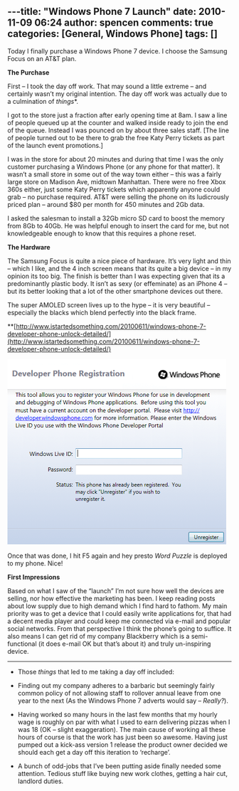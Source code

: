 ---title: "Windows Phone 7 Launch"
date: 2010-11-09 06:24
author: spencen
comments: true
categories: [General, Windows Phone]
tags: []
---
Today I finally purchase a Windows Phone 7 device. I choose the Samsung Focus on an AT&amp;T plan. 
  

**The Purchase**
  

First – I took the day off work. That may sound a little extreme – and certainly wasn’t my original intention. The day off work was actually due to a culmination of *things**.
  

I got to the store just a fraction after early opening time at 8am. I saw a line of people queued up at the counter and walked inside ready to join the end of the queue. Instead I was pounced on by about three sales staff. [The line of people turned out to be there to grab the free Katy Perry tickets as part of the launch event promotions.]
  

I was in the store for about 20 minutes and during that time I was the only customer purchasing a Windows Phone (or any phone for that matter). It wasn’t a small store in some out of the way town either – this was a fairly large store on Madison Ave, midtown Manhattan. There were no free Xbox 360s either, just some Katy Perry tickets which apparently anyone could grab – no purchase required. AT&amp;T were selling the phone on its ludicrously priced plan – around $80 per month for 450 minutes and 2Gb data.
  

I asked the salesman to install a 32Gb micro SD card to boost the memory from 8Gb to 40Gb. He was helpful enough to insert the card for me, but not knowledgeable enough to know that this requires a phone reset.
  

**The Hardware**
  

The Samsung Focus is quite a nice piece of hardware. It’s very light and thin – which I like, and the 4 inch screen means that its quite a big device – in my opinion its too big. The finish is better than I was expecting given that its a predominantly plastic body. It isn’t as sexy (or effeminate) as an iPhone 4 – but its better looking that a lot of the other smartphone devices out there.
  

The super AMOLED screen lives up to the hype – it is very beautiful – especially the blacks which blend perfectly into the black frame.
  

**[http://www.istartedsomething.com/20100611/windows-phone-7-developer-phone-unlock-detailed/](http://www.istartedsomething.com/20100611/windows-phone-7-developer-phone-unlock-detailed/)
  

<a href="/images/Windows%20Phone%20Developer%20Device%20Registration.png">![Windows Phone Developer Device Registration](/images/Windows%20Phone%20Developer%20Device%20Registration.png "Windows Phone Developer Device Registration")</a>
  

Once that was done, I hit F5 again and hey presto *Word Puzzle* is deployed to my phone. Nice!
  

**First Impressions**
  

Based on what I saw of the “launch” I’m not sure how well the devices are selling, nor how effective the marketing has been. I keep reading posts about low supply due to high demand which I find hard to fathom. My main priority was to get a device that I could easily write applications for, that had a decent media player and could keep me connected via e-mail and popular social networks. From that perspective I think the phone’s going to suffice. It also means I can get rid of my company Blackberry which is a semi-functional (it does e-mail OK but that’s about it) and truly un-inspiring device. 
  <hr />  

* Those *things* that led to me taking a day off included:
  

*   Finding out my company adheres to a barbaric but seemingly fairly common policy of not allowing staff to rollover annual leave from one year to the next (As the Windows Phone 7 adverts would say – *Really?*).
*   Having worked so many hours in the last few months that my hourly wage is roughly on par with what I used to earn delivering pizzas when I was 18 (OK – slight exaggeration). The main cause of working all these hours of course is that the work has just been so awesome. Having just pumped out a kick-ass version 1 release the product owner decided we should each get a day off this iteration to ‘recharge’.
*   A bunch of odd-jobs that I’ve been putting aside finally needed some attention. Tedious stuff like buying new work clothes, getting a hair cut, landlord duties.

